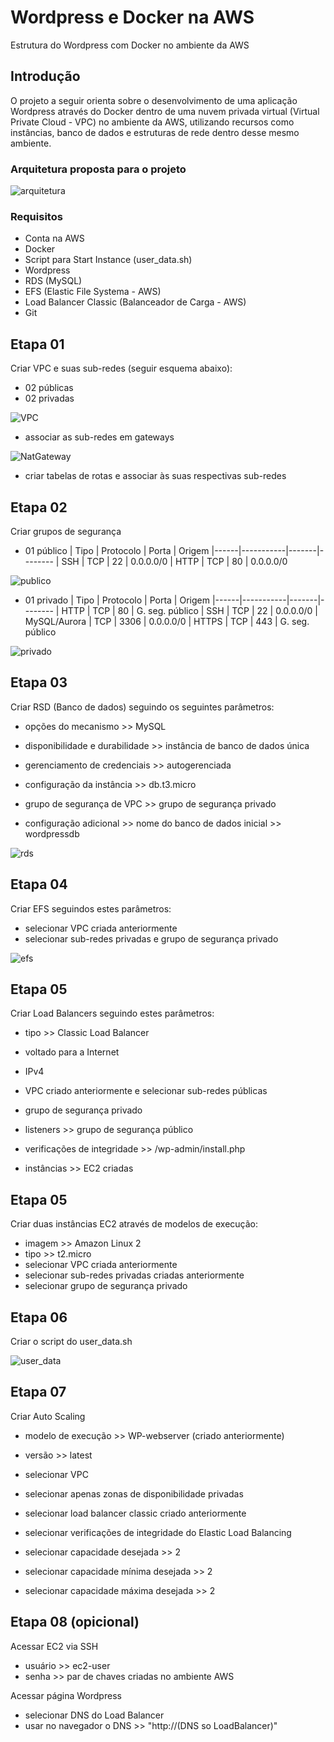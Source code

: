 
# Wordpress e Docker na AWS

Estrutura do Wordpress com Docker no ambiente da AWS

## Introdução
O projeto a seguir orienta sobre o desenvolvimento de uma aplicação Wordpress através do Docker dentro de uma nuvem privada virtual (Virtual Private Cloud - VPC) no ambiente da AWS, utilizando recursos como instâncias, banco de dados e estruturas de rede dentro desse mesmo ambiente.

### Arquitetura proposta para o projeto

<img src="/img/arq.png" alt="arquitetura">

### Requisitos

- Conta na AWS
- Docker
- Script para Start Instance (user_data.sh)
- Wordpress
- RDS (MySQL)
- EFS (Elastic File Systema - AWS)
- Load Balancer Classic (Balanceador de Carga - AWS)
- Git

## Etapa 01

Criar VPC e suas sub-redes (seguir esquema abaixo):
- 02 públicas
- 02 privadas

<img src="/img/imagem (3).png" alt="VPC">

- associar as sub-redes em gateways

<img src="/img/nat.png" alt="NatGateway">

- criar tabelas de rotas e associar às suas respectivas sub-redes

## Etapa 02

Criar grupos de segurança

- 01 público
| Tipo | Protocolo | Porta | Origem
|------|-----------|-------|--------
| SSH | TCP | 22 | 0.0.0.0/0
| HTTP | TCP | 80 | 0.0.0.0/0

<img src="/img/imagem (4).png" alt="publico">

- 01 privado
| Tipo | Protocolo | Porta | Origem
|------|-----------|-------|--------
| HTTP | TCP | 80 | G. seg. público
| SSH | TCP | 22 | 0.0.0.0/0
| MySQL/Aurora | TCP | 3306 | 0.0.0.0/0
| HTTPS | TCP | 443 | G. seg. público

<img src="/img/imagem (5).png" alt="privado">

## Etapa 03

Criar RSD (Banco de dados) seguindo os seguintes parâmetros:

- opções do mecanismo >> MySQL

- disponibilidade e durabilidade >> instância de banco de dados única

- gerenciamento de credenciais >> autogerenciada

- configuração da instância >> db.t3.micro

- grupo de segurança de VPC >> grupo de segurança privado

- configuração adicional >> nome do banco de dados inicial >> wordpressdb

<img src="/img/rds.png" alt="rds">

## Etapa 04

Criar EFS seguindos estes parâmetros:

- selecionar VPC criada anteriormente
- selecionar sub-redes privadas e grupo de segurança privado

<img src="/img/efs.png" alt="efs">

## Etapa 05

Criar Load Balancers seguindo estes parâmetros:

- tipo >> Classic Load Balancer

- voltado para a Internet

- IPv4

- VPC criado anteriormente e selecionar sub-redes públicas

- grupo de segurança privado

- listeners >> grupo de segurança público

- verificações de integridade >> /wp-admin/install.php

- instâncias >> EC2 criadas

## Etapa 05

Criar duas instâncias EC2 através de modelos de execução:

- imagem >> Amazon Linux 2
- tipo >> t2.micro
- selecionar VPC criada anteriormente
- selecionar sub-redes privadas criadas anteriormente
- selecionar grupo de segurança privado

## Etapa 06

Criar o script do user_data.sh

<img src="/img/imagem.png" alt="user_data">

## Etapa 07

Criar Auto Scaling
- modelo de execução >> WP-webserver (criado anteriormente)

- versão >> latest

- selecionar VPC

- selecionar apenas zonas de disponibilidade privadas

- selecionar load balancer classic criado anteriormente

- selecionar verificações de integridade do Elastic Load Balancing

- selecionar capacidade desejada >> 2

- selecionar capacidade mínima desejada >> 2

- selecionar capacidade máxima desejada >> 2

## Etapa 08 (opicional)

Acessar EC2 via SSH

- usuário >> ec2-user
- senha >> par de chaves criadas no ambiente AWS

Acessar página Wordpress

- selecionar DNS do Load Balancer
- usar no navegador o DNS >> "http://(DNS so LoadBalancer)"